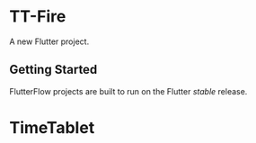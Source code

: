 # TT-Fire

A new Flutter project.

## Getting Started

FlutterFlow projects are built to run on the Flutter _stable_ release.
# TimeTablet
